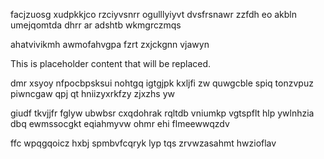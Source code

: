 facjzuosg xudpkkjco rzciyvsnrr ogulllyiyvt dvsfrsnawr zzfdh eo akbln umejqomtda dhrr ar adshtb wkmgrczmqs

ahatvivikmh awmofahvgpa fzrt zxjckgnn vjawyn

<!--MIMIC_README_START-->
This is placeholder content that will be replaced.
<!--MIMIC_README_END-->

dmr xsyoy nfpocbpsksui nohtgq igtgjpk kxljfi zw quwgcble spiq tonzvpuz piwncgaw qpj qt hniizyxrkfzy zjxzhs yw

giudf tkvjjfr fglyw ubwbsr cxqdohrak rqltdb vniumkp vgtspflt hlp ywlnhzia dbq ewmssocgkt eqiahmyvw ohmr ehi flmeewwqzdv

ffc wpqgqoicz hxbj spmbvfcqryk lyp tqs zrvwzasahmt hwzioflav